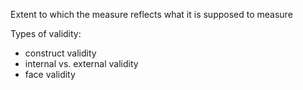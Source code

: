 Extent to which the measure reflects what it is supposed to measure

Types of validity:
- construct validity
- internal vs. external validity
- face validity